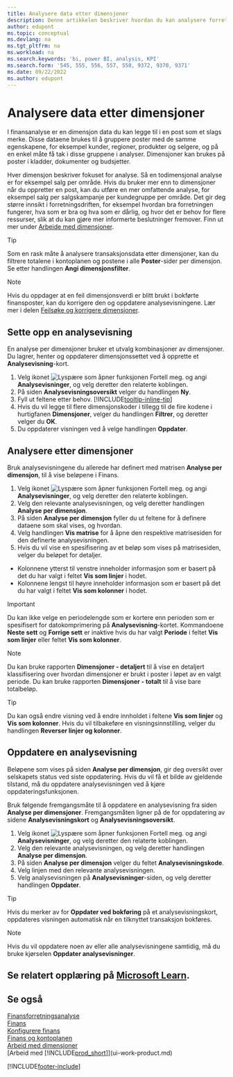```yaml
---
title: Analysere data etter dimensjoner
description: Denne artikkelen beskriver hvordan du kan analysere forretningsdata etter dimensjoner for å få bedre innsikt i virksomheten.
author: edupont
ms.topic: conceptual
ms.devlang: na
ms.tgt_pltfrm: na
ms.workload: na
ms.search.keywords: 'bi, power BI, analysis, KPI'
ms.search.form: '545, 555, 556, 557, 558, 9372, 9370, 9371'
ms.date: 09/22/2022
ms.author: edupont
---
```

# <a name="analyze-data-by-dimensions"></a>Analysere data etter dimensjoner

I finansanalyse er en dimensjon data du kan legge til i en post som et slags merke. Disse dataene brukes til å gruppere poster med de samme egenskapene, for eksempel kunder, regioner, produkter og selgere, og på en enkel måte få tak i disse gruppene i analyser. Dimensjoner kan brukes på poster i kladder, dokumenter og budsjetter. 

Hver dimensjon beskriver fokuset for analyse. Så en todimensjonal analyse er for eksempel salg per område. Hvis du bruker mer enn to dimensjoner når du oppretter en post, kan du utføre en mer omfattende analyse, for eksempel salg per salgskampanje per kundegruppe per område. Det gir deg større innsikt i forretningsdriften, for eksempel hvordan bra forretningen fungerer, hva som er bra og hva som er dårlig, og hvor det er behov for flere ressurser, slik at du kan gjøre mer informerte beslutninger fremover. Finn ut mer under [Arbeide med dimensjoner](finance-dimensions.md).

> [!TIP]
> Som en rask måte å analysere transaksjonsdata etter dimensjoner, kan du filtrere totalene i kontoplanen og postene i alle **Poster**-sider per dimensjon. Se etter handlingen **Angi dimensjonsfilter**.

> [!NOTE]
> Hvis du oppdager at en feil dimensjonsverdi er blitt brukt i bokførte finansposter, kan du korrigere den og oppdatere analysevisningene. Lær mer i delen [Feilsøke og korrigere dimensjoner](finance-troubleshooting-correcting-dimensions.md#changing-dimension-assignments-after-posting).

## <a name="set-up-an-analysis-view"></a>Sette opp en analysevisning

En analyse per dimensjoner bruker et utvalg kombinasjoner av dimensjoner. Du lagrer, henter og oppdaterer dimensjonssettet ved å opprette et **Analysevisning**-kort. 

1. Velg ikonet ![Lyspære som åpner funksjonen Fortell meg.](media/ui-search/search_small.png "Fortell hva du vil gjøre") og angi **Analysevisninger**, og velg deretter den relaterte koblingen.  
2. På siden **Analysevisningsoversikt** velger du handlingen **Ny**.
3. Fyll ut feltene etter behov. [!INCLUDE[tooltip-inline-tip](includes/tooltip-inline-tip_md.md)]
4. Hvis du vil legge til flere dimensjonskoder i tillegg til de fire kodene i hurtigfanen **Dimensjoner**, velger du handlingen **Filtrer**, og deretter velger du **OK**.  
5. Du oppdaterer visningen ved å velge handlingen **Oppdater**.

## <a name="analyze-by-dimensions"></a>Analysere etter dimensjoner

Bruk analysevisningene du allerede har definert med matrisen **Analyse per dimensjon**, til å vise beløpene i Finans.   

1. Velg ikonet ![Lyspære som åpner funksjonen Fortell meg.](media/ui-search/search_small.png "Fortell hva du vil gjøre") og angi **Analysevisninger**, og velg deretter den relaterte koblingen.  
2. Velg den relevante analysevisningen, og velg deretter handlingen **Analyse per dimensjon**.
3. På siden **Analyse per dimensjon** fyller du ut feltene for å definere dataene som skal vises, og hvordan.
4. Velg handlingen **Vis matrise** for å åpne den respektive matrisesiden for den definerte analysevisningen.
5. Hvis du vil vise en spesifisering av et beløp som vises på matrisesiden, velger du beløpet for detaljer.  

- Kolonnene ytterst til venstre inneholder informasjon som er basert på det du har valgt i feltet **Vis som linjer** i hodet.  
- Kolonnene lengst til høyre inneholder informasjon som er basert på det du har valgt i feltet **Vis som kolonner** i hodet.

> [!IMPORTANT]  
> Du kan ikke velge en periodelengde som er kortere enn perioden som er spesifisert for datokomprimering på **Analysevisning**-kortet. Kommandoene **Neste sett** og **Forrige sett** er inaktive hvis du har valgt **Periode** i feltet **Vis som linjer** eller feltet **Vis som kolonner**.  

> [!NOTE]  
> Du kan bruke rapporten **Dimensjoner - detaljert** til å vise en detaljert klassifisering over hvordan dimensjoner er brukt i poster i løpet av en valgt periode. Du kan bruke rapporten **Dimensjoner - totalt** til å vise bare totalbeløp.  

> [!TIP]  
> Du kan også endre visning ved å endre innholdet i feltene **Vis som linjer** og **Vis som kolonner**. Hvis du vil tilbakeføre en visningsinnstilling, velger du handlingen **Reverser linjer og kolonner**.

## <a name="update-an-analysis-view"></a>Oppdatere en analysevisning

Beløpene som vises på siden **Analyse per dimensjon**, gir deg oversikt over selskapets status ved siste oppdatering. Hvis du vil få et bilde av gjeldende tilstand, må du oppdatere analysevisningen ved å kjøre oppdateringsfunksjonen.

Bruk følgende fremgangsmåte til å oppdatere en analysevisning fra siden **Analyse per dimensjoner**. Fremgangsmåten ligner på de for oppdatering av sidene **Analysevisningskort** og **Analysevisningsoversikt**.  

1. Velg ikonet ![Lyspære som åpner funksjonen Fortell meg.](media/ui-search/search_small.png "Fortell hva du vil gjøre") og angi **Analysevisninger**, og velg deretter den relaterte koblingen.
2. Velg den relevante analysevisningen, og velg deretter handlingen **Analyse per dimensjon**.
3. På siden **Analyse per dimensjon** velger du feltet **Analysevisningskode**.  
4. Velg linjen med den relevante analysevisningen.  
5. Velg analysevisningen på **Analysevisninger**-siden, og velg deretter handlingen **Oppdater**.  

> [!TIP]  
> Hvis du merker av for **Oppdater ved bokføring** på et analysevisningskort, oppdateres visningen automatisk når en tilknyttet transaksjon bokføres.

> [!NOTE]  
> Hvis du vil oppdatere noen av eller alle analysevisningene samtidig, må du bruke kjørselen **Oppdater analysevisninger**.  

## <a name="see-related-training-at-microsoft-learn"></a>Se relatert opplæring på [Microsoft Learn](/learn/modules/dimensions-financial-reports-dynamics-365-business-central/index).

## <a name="see-also"></a>Se også

[Finansforretningsanalyse](bi.md)  
[Finans](finance.md)  
[Konfigurere finans](finance-setup-finance.md)  
[Finans og kontoplanen](finance-general-ledger.md)  
[Arbeid med dimensjoner](finance-dimensions.md)  
[Arbeid med [!INCLUDE[prod_short](includes/prod_short.md)]](ui-work-product.md)  

[!INCLUDE[footer-include](includes/footer-banner.md)]
